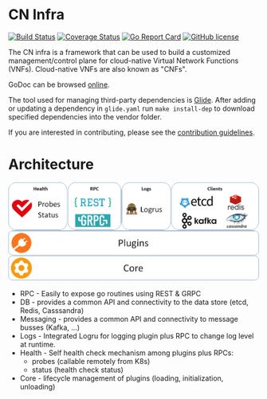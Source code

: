 # CN Infra

[![Build Status](https://travis-ci.org/ligato/cn-infra.svg?branch=master)](https://travis-ci.org/ligato/cn-infra)
[![Coverage Status](https://coveralls.io/repos/github/ligato/cn-infra/badge.svg?branch=master)](https://coveralls.io/github/ligato/cn-infra?branch=master)
[![Go Report Card](https://goreportcard.com/badge/github.com/ligato/cn-infra)](https://goreportcard.com/report/github.com/ligato/cn-infra)
[![GitHub license](https://img.shields.io/badge/license-Apache%20license%202.0-blue.svg)](https://github.com/ligato/cn-infra/blob/master/LICENSE.md)

The CN infra is a framework that can be used to build a customized management/control
plane for cloud-native Virtual Network Functions (VNFs). Cloud-native VNFs are also 
known as "CNFs".

GoDoc can be browsed [online](https://godoc.org/github.com/ligato/cn-infra).

The tool used for managing third-party dependencies is [Glide](https://github.com/Masterminds/glide). After adding or updating
a dependency in `glide.yaml` run `make install-dep` to download specified dependencies into the vendor folder. 

If you are interested in contributing, please see the [contribution guidelines](CONTRIBUTING.md).

# Architecture

![arch](high_level_arch_cninfra.png "High Level Architecture of cn-infra")

* RPC - Easily to expose go routines using REST & GRPC
* DB - provides a common API and connectivity to the data store (etcd, Redis, Casssandra)
* Messaging - provides a common API and connectivity to message busses (Kafka, ...)
* Logs - Integrated Logru for logging plugin plus RPC to change log level at runtime.
* Health - Self health check mechanism among plugins plus RPCs:
  *  probes (callable remotely from K8s)
  *  status (health check status) 
* Core - lifecycle management of plugins (loading, initialization, unloading)